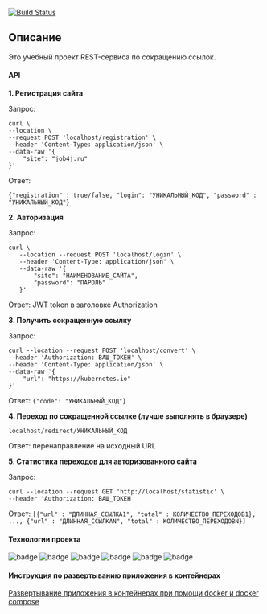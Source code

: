[![Build Status](https://app.travis-ci.com/velesov7493/job4j_url-shortcut.svg?branch=master)](https://app.travis-ci.com/velesov7493/job4j_url-shortcut)
## Описание ##

Это учебный проект REST-сервиса по сокращению ссылок.

#### API ####
**1. Регистрация сайта**

Запрос:
```
curl \
--location \
--request POST 'localhost/registration' \ 
--header 'Content-Type: application/json' \
--data-raw '{
    "site": "job4j.ru"
}'
```
Ответ: 
```
{"registration" : true/false, "login": "УНИКАЛЬНЫЙ_КОД", "password" : "УНИКАЛЬНЫЙ_КОД"}
```

**2. Авторизация**

Запрос:
```
curl \
   --location --request POST 'localhost/login' \
   --header 'Content-Type: application/json' \
   --data-raw '{
       "site": "НАИМЕНОВАНИЕ_САЙТА",
       "password": "ПАРОЛЬ"
   }'
```

Ответ: JWT token в заголовке Authorization 

**3. Получить сокращенную ссылку**

Запрос:
```
curl --location --request POST 'localhost/convert' \
--header 'Authorization: ВАШ_ТОКЕН' \
--header 'Content-Type: application/json' \
--data-raw '{
    "url": "https://kubernetes.io"
}'
```
Ответ: `{"code": "УНИКАЛЬНЫЙ_КОД"}`

**4. Переход по сокращенной ссылке (лучше выполнять в браузере)**

```
localhost/redirect/УНИКАЛЬНЫЙ_КОД
```

Ответ: перенаправление на исходный URL

**5. Статистика переходов для авторизованного сайта**

Запрос:
```
curl --location --request GET 'http://localhost/statistic' \
--header 'Authorization: ВАШ_ТОКЕН
```

Ответ: `[{"url" : "ДЛИННАЯ_ССЫЛКА1", "total" : КОЛИЧЕСТВО_ПЕРЕХОДОВ1}, ..., {"url" : "ДЛИННАЯ_ССЫЛКАN", "total" : КОЛИЧЕСТВО_ПЕРЕХОДОВN}]`

#### Технологии проекта ####
![badge](https://img.shields.io/badge/docker-20.10-random)
![badge](https://img.shields.io/badge/docker/compose-2.5-green)
![badge](https://img.shields.io/badge/PostgreSQL-12-blue)
![badge](https://img.shields.io/badge/Java-14-green)
![badge](https://img.shields.io/badge/Maven-3.6-green)
![badge](https://img.shields.io/badge/SpringBot-2.6-yellow)
#### Инструкция по развертыванию приложения в контейнерах ####
[Развертывание приложения в контейнерах при помощи docker и docker compose](https://github.com/velesov7493/job4j_url-shortcut/wiki/Manual:-deploying-an-application-in-containers-using-docker-and-docker-compose)